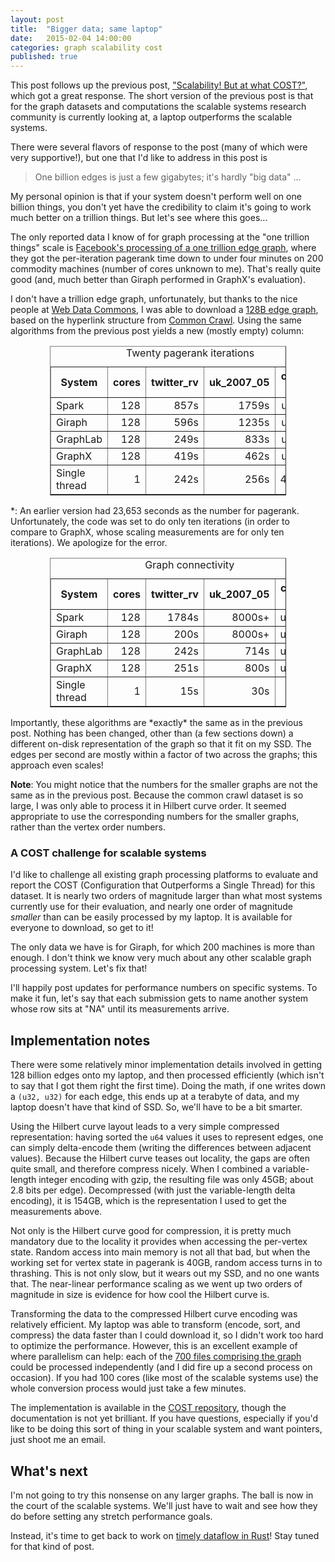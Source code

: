 ```yaml
---
layout: post
title:  "Bigger data; same laptop"
date:   2015-02-04 14:00:00
categories: graph scalability cost
published: true
---
```


This post follows up the previous post, ["Scalability! But at what COST?"](http://www.frankmcsherry.org/graph/scalability/cost/2015/01/15/COST.html), which got a great response. The short version of the previous post is that for the graph datasets and computations the scalable systems research community is currently looking at, a laptop outperforms the scalable systems.

There were several flavors of response to the post (many of which were very supportive!), but one that I'd like to address in this post is

> One billion edges is just a few gigabytes; it's hardly "big data" ...

My personal opinion is that if your system doesn't perform well on one billion things, you don't yet have the credibility to claim it's going to work much better on a trillion things. But let's see where this goes...

The only reported data I know of for graph processing at the "one trillion things" scale is [Facebook's processing of a one trillion edge graph](https://www.facebook.com/notes/facebook-engineering/scaling-apache-giraph-to-a-trillion-edges/10151617006153920), where they got the per-iteration pagerank time down to under four minutes on 200 commodity machines (number of cores unknown to me). That's really quite good (and, much better than Giraph performed in GraphX's evaluation).

I don't have a trillion edge graph, unfortunately, but thanks to the nice people at [Web Data Commons](http://webdatacommons.org), I was able to download a [128B edge graph](http://webdatacommons.org/hyperlinkgraph/index.html), based on the hyperlink structure from [Common Crawl](http://commoncrawl.org). Using the same algorithms from the previous post yields a new (mostly empty) column:

<center>
<table border="1" style="width:75%">
<tr> <th>System</th> <th>cores</th> <th>twitter_rv</th> <th>uk_2007_05</th><th>common crawl</th></tr>
<tr> <td>Spark</td> <td align="right">128</td> <td align="right">857s</td> <td align="right">1759s</td><td align="right">unknown</td></tr>
<tr> <td>Giraph</td> <td align="right">128</td> <td align="right">596s</td> <td align="right">1235s</td><td align="right">unknown</td></tr>
<tr> <td>GraphLab</td> <td align="right">128</td> <td align="right">249s</td> <td align="right">833s</td><td align="right">unknown</td></tr>
<tr> <td>GraphX</td> <td align="right">128</td> <td align="right">419s</td> <td align="right">462s</td><td align="right">unknown</td></tr>
<tr> <td>Single thread</td> <td align="right">1</td> <td align="right">242s</td><td align="right">256s</td><td align = "right">46600s*</td></tr>
<caption>Twenty pagerank iterations</caption>
</table>
</center>

<p></p>

*: An earlier version had 23,653 seconds as the number for pagerank. Unfortunately, the code was set to do only ten iterations (in order to compare to GraphX, whose scaling measurements are for only ten iterations). We apologize for the error.

<center>
<table border="1" style="width:75%">
<tr> <th>System</th> <th>cores</th> <th>twitter_rv</th> <th>uk_2007_05</th><th>common crawl</th></tr>
<tr> <td>Spark</td> <td align="right">128</td> <td align="right">1784s</td> <td align="right">8000s+</td><td align="right">unknown</td></tr>
<tr> <td>Giraph</td> <td align="right">128</td> <td align="right">200s</td> <td align="right">8000s+</td><td align="right">unknown</td></tr>
<tr> <td>GraphLab</td> <td align="right">128</td> <td align="right">242s</td> <td align="right">714s</td><td align="right">unknown</td></tr>
<tr> <td>GraphX</td> <td align="right">128</td> <td align="right">251s</td> <td align="right">800s</td><td align="right">unknown</td></tr>
<tr> <td>Single thread</td> <td align="right">1</td> <td align="right">15s</td><td align="right">30s</td><td align = "right">1700s</td></tr>
<caption>Graph connectivity</caption>
</table>
</center>

<p></p>
Importantly, these algorithms are *exactly* the same as in the previous post. Nothing has been changed, other than (a few sections down) a different on-disk representation of the graph so that it fit on my SSD. The edges per second are mostly within a factor of two across the graphs; this approach even scales!


<b>Note</b>: You might notice that the numbers for the smaller graphs are not the same as in the previous post. Because the common crawl dataset is so large, I was only able to process it in Hilbert curve order. It seemed appropriate to use the corresponding numbers for the smaller graphs, rather than the vertex order numbers.

### A COST challenge for scalable systems

I'd like to challenge all existing graph processing platforms to evaluate and report the COST (Configuration that Outperforms a Single Thread) for this dataset. It is nearly two orders of magnitude larger than what most systems currently use for their evaluation, and nearly one order of magnitude *smaller* than can be easily processed by my laptop. It is available for everyone to download, so get to it!

The only data we have is for Giraph, for which 200 machines is more than enough.
I don't think we know very much about any other scalable graph processing system. Let's fix that!

I'll happily post updates for performance numbers on specific systems. To make it fun, let's say that each submission gets to name another system whose row sits at "NA" until its measurements arrive.

## Implementation notes

There were some relatively minor implementation details involved in getting 128 billion edges onto my laptop, and then processed efficiently (which isn't to say that I got them right the first time). Doing the math, if one writes down a `(u32, u32)` for each edge, this ends up at a terabyte of data, and my laptop doesn't have that kind of SSD. So, we'll have to be a bit smarter.

Using the Hilbert curve layout leads to a very simple compressed representation: having sorted the `u64` values it uses to represent edges, one can simply delta-encode them (writing the differences between adjacent values). Because the Hilbert curve teases out locality, the gaps are often quite small, and therefore compress nicely. When I combined a variable-length integer encoding with gzip, the resulting file was only 45GB; about 2.8 bits per edge). Decompressed (with just the variable-length delta encoding), it is 154GB, which is the representation I used to get the measurements above.

Not only is the Hilbert curve good for compression, it is pretty much mandatory due to the locality it provides when accessing the per-vertex state. Random access into main memory is not all that bad, but when the working set for vertex state in pagerank is 40GB, random access turns in to thrashing. This is not only slow, but it wears out my SSD, and no one wants that. The near-linear performance scaling as we went up two orders of magnitude in size is evidence for how cool the Hilbert curve is.

Transforming the data to the compressed Hilbert curve encoding was relatively efficient. My laptop was able to transform (encode, sort, and compress) the data faster than I could download it, so I didn't work too hard to optimize the performance. However, this is an excellent example of where parallelism can help: each of the [700 files comprising the graph](http://webdatacommons.org/hyperlinkgraph/2012-08/data/arc.list.txt) could be processed independently (and I did fire up a second process on occasion). If you had 100 cores (like most of the scalable systems use) the whole conversion process would just take a few minutes.

The implementation is available in the [COST repository](https://github.com/frankmcsherry/COST), though the documentation is not yet brilliant. If you have questions, especially if you'd like to be doing this sort of thing in your scalable system and want pointers, just shoot me an email.

## What's next

I'm not going to try this nonsense on any larger graphs. The ball is now in the court of the scalable systems. We'll just have to wait and see how they do before setting any stretch performance goals.

Instead, it's time to get back to work on [timely dataflow in Rust](https://github.com/frankmcsherry/timely-dataflow)! Stay tuned for that kind of post.
